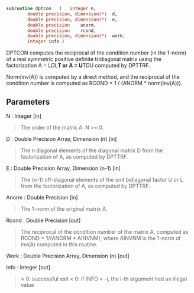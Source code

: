 ```fortran
subroutine dptcon	(	integer	n,
		double precision, dimension(*)	d,
		double precision, dimension(*)	e,
		double precision	anorm,
		double precision	rcond,
		double precision, dimension(*)	work,
		integer	info )
```

 DPTCON computes the reciprocal of the condition number (in the
 1-norm) of a real symmetric positive definite tridiagonal matrix
 using the factorization A = L*D*L**T or A = U**T*D*U computed by
 DPTTRF.

 Norm(inv(A)) is computed by a direct method, and the reciprocal of
 the condition number is computed as
              RCOND = 1 / (ANORM * norm(inv(A))).

## Parameters
N : Integer [in]
> The order of the matrix A.  N >= 0.

D : Double Precision Array, Dimension (n) [in]
> The n diagonal elements of the diagonal matrix D from the
> factorization of A, as computed by DPTTRF.

E : Double Precision Array, Dimension (n-1) [in]
> The (n-1) off-diagonal elements of the unit bidiagonal factor
> U or L from the factorization of A,  as computed by DPTTRF.

Anorm : Double Precision [in]
> The 1-norm of the original matrix A.

Rcond : Double Precision [out]
> The reciprocal of the condition number of the matrix A,
> computed as RCOND = 1/(ANORM * AINVNM), where AINVNM is the
> 1-norm of inv(A) computed in this routine.

Work : Double Precision Array, Dimension (n) [out]

Info : Integer [out]
> = 0:  successful exit
> < 0:  if INFO = -i, the i-th argument had an illegal value

